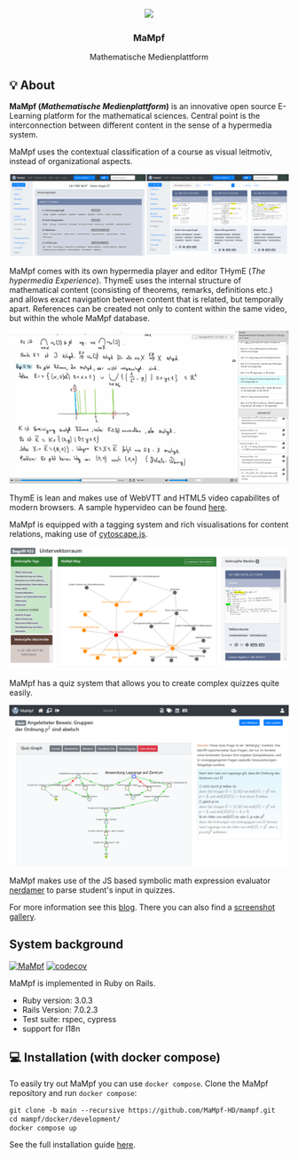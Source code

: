 <p align="center">
  <img src="https://user-images.githubusercontent.com/37160523/228801673-236a081f-40e9-47ca-add6-da1b2d6de3fa.png" width="200px" />
  
  <h3 align="center">MaMpf</h3>
  <p align="center">Mathematische Medienplattform</p>
</p>

## 💡 About

**MaMpf (*Mathematische Medienplattform*)** is an innovative open source E-Learning platform for the mathematical sciences.
Central point is the interconnection between different content in the sense
of a hypermedia system.

MaMpf uses the contextual classification of a course as visual leitmotiv,
instead of organizational aspects.

![mampf-gui](public/mampf-gui-transparent.png)

MaMpf comes with its own hypermedia player and editor THymE
(*The hypermedia Experience*). ThymeE uses the internal structure of
mathematical content (consisting of theorems, remarks, definitions etc.) and allows
exact navigation between content that is related, but temporally apart.
References can be created not only to content within the same video, but within
the whole MaMpf database.

![thyme](public/thyme.png)

ThymE is lean and makes use of WebVTT and HTML5 video capabilites
of modern browsers. A sample hypervideo can be found
[here](https://mampf.mathi.uni-heidelberg.de/media/384/play).

MaMpf is equipped with a tagging system and rich visualisations for content relations,
making use of [cytoscape.js](http://js.cytoscape.org/).

![tags](public/tag_visualisation.png)

MaMpf has a quiz system that allows you to create complex quizzes quite easily.

![quizzes](public/quizzes.png)

MaMpf makes use of the JS based symbolic math expression evaluator
[nerdamer](https://github.com/jiggzson/nerdamer) to parse student's input in quizzes.


For more information see this [blog](https://mampfdev.wordpress.com).
There you can also find a [screenshot gallery](https://mampfdev.wordpress.com/gallery/).
## System background

[![MaMpf](https://img.shields.io/endpoint?url=https://dashboard.cypress.io/badge/simple/v45wg9/main&style=flat&logo=cypress)](https://dashboard.cypress.io/projects/v45wg9/runs)
[![codecov](https://codecov.io/gh/MaMpf-HD/mampf/branch/main/graph/badge.svg?token=x7Zq3m5lVH)](https://codecov.io/gh/MaMpf-HD/mampf)

MaMpf is implemented in Ruby on Rails.

* Ruby version: 3.0.3
* Rails Version: 7.0.2.3
* Test suite: rspec, cypress
* support for I18n

## 💻 Installation (with docker compose)

To easily try out MaMpf you can use `docker compose`. Clone the MaMpf repository and run `docker compose`:

```
git clone -b main --recursive https://github.com/MaMpf-HD/mampf.git
cd mampf/docker/development/
docker compose up
```

See the full installation guide [here](./INSTALL.md).
